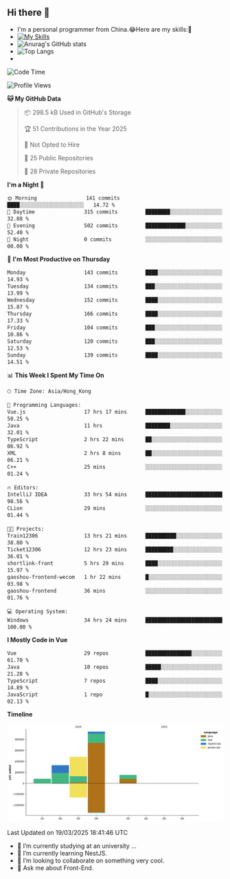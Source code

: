 ## Hi there 👋
- I'm a personal programmer from China.😂Here are my skills:🤔
- [![My Skills](https://skillicons.dev/icons?i=js,html,css,vue,typescript,java,golang)](https://skillicons.dev)
- ![Anurag's GitHub stats](https://github-readme-stats.vercel.app/api?username=FluffyChi-Xing&count_private=true&show_icons=true&theme=radical)
- ![Top Langs](https://github-readme-stats.vercel.app/api/top-langs/?username=FluffyChi-Xing)
- <!--START_SECTION:waka-->
![Code Time](http://img.shields.io/badge/Code%20Time-1%2C210%20hrs%2042%20mins-blue)

![Profile Views](http://img.shields.io/badge/Profile%20Views-1-blue)

**🐱 My GitHub Data** 

> 📦 298.5 kB Used in GitHub's Storage 
 > 
> 🏆 51 Contributions in the Year 2025
 > 
> 🚫 Not Opted to Hire
 > 
> 📜 25 Public Repositories 
 > 
> 🔑 28 Private Repositories 
 > 
**I'm a Night 🦉** 

```text
🌞 Morning                141 commits         ████░░░░░░░░░░░░░░░░░░░░░   14.72 % 
🌆 Daytime                315 commits         ████████░░░░░░░░░░░░░░░░░   32.88 % 
🌃 Evening                502 commits         █████████████░░░░░░░░░░░░   52.40 % 
🌙 Night                  0 commits           ░░░░░░░░░░░░░░░░░░░░░░░░░   00.00 % 
```
📅 **I'm Most Productive on Thursday** 

```text
Monday                   143 commits         ████░░░░░░░░░░░░░░░░░░░░░   14.93 % 
Tuesday                  134 commits         ███░░░░░░░░░░░░░░░░░░░░░░   13.99 % 
Wednesday                152 commits         ████░░░░░░░░░░░░░░░░░░░░░   15.87 % 
Thursday                 166 commits         ████░░░░░░░░░░░░░░░░░░░░░   17.33 % 
Friday                   104 commits         ███░░░░░░░░░░░░░░░░░░░░░░   10.86 % 
Saturday                 120 commits         ███░░░░░░░░░░░░░░░░░░░░░░   12.53 % 
Sunday                   139 commits         ████░░░░░░░░░░░░░░░░░░░░░   14.51 % 
```


📊 **This Week I Spent My Time On** 

```text
🕑︎ Time Zone: Asia/Hong_Kong

💬 Programming Languages: 
Vue.js                   17 hrs 17 mins      █████████████░░░░░░░░░░░░   50.25 % 
Java                     11 hrs              ████████░░░░░░░░░░░░░░░░░   32.01 % 
TypeScript               2 hrs 22 mins       ██░░░░░░░░░░░░░░░░░░░░░░░   06.92 % 
XML                      2 hrs 8 mins        ██░░░░░░░░░░░░░░░░░░░░░░░   06.21 % 
C++                      25 mins             ░░░░░░░░░░░░░░░░░░░░░░░░░   01.24 % 

🔥 Editors: 
IntelliJ IDEA            33 hrs 54 mins      █████████████████████████   98.56 % 
CLion                    29 mins             ░░░░░░░░░░░░░░░░░░░░░░░░░   01.44 % 

🐱‍💻 Projects: 
Train12306               13 hrs 21 mins      ██████████░░░░░░░░░░░░░░░   38.80 % 
Ticket12306              12 hrs 23 mins      █████████░░░░░░░░░░░░░░░░   36.01 % 
shortlink-front          5 hrs 29 mins       ████░░░░░░░░░░░░░░░░░░░░░   15.97 % 
gaoshou-frontend-wecom   1 hr 22 mins        █░░░░░░░░░░░░░░░░░░░░░░░░   03.98 % 
gaoshou-frontend         36 mins             ░░░░░░░░░░░░░░░░░░░░░░░░░   01.76 % 

💻 Operating System: 
Windows                  34 hrs 24 mins      █████████████████████████   100.00 % 
```

**I Mostly Code in Vue** 

```text
Vue                      29 repos            ███████████████░░░░░░░░░░   61.70 % 
Java                     10 repos            █████░░░░░░░░░░░░░░░░░░░░   21.28 % 
TypeScript               7 repos             ████░░░░░░░░░░░░░░░░░░░░░   14.89 % 
JavaScript               1 repo              █░░░░░░░░░░░░░░░░░░░░░░░░   02.13 % 
```



**Timeline**

![Lines of Code chart](https://raw.githubusercontent.com/FluffyChi-Xing/FluffyChi-Xing/main/assets/bar_graph.png)


 Last Updated on 19/03/2025 18:41:46 UTC
<!--END_SECTION:waka-->
- 🔭 I’m currently studying at an university ...
- 🌱 I’m currently learning NestJS.
- 👯 I’m looking to collaborate on something very cool.
- 💬 Ask me about Front-End.
